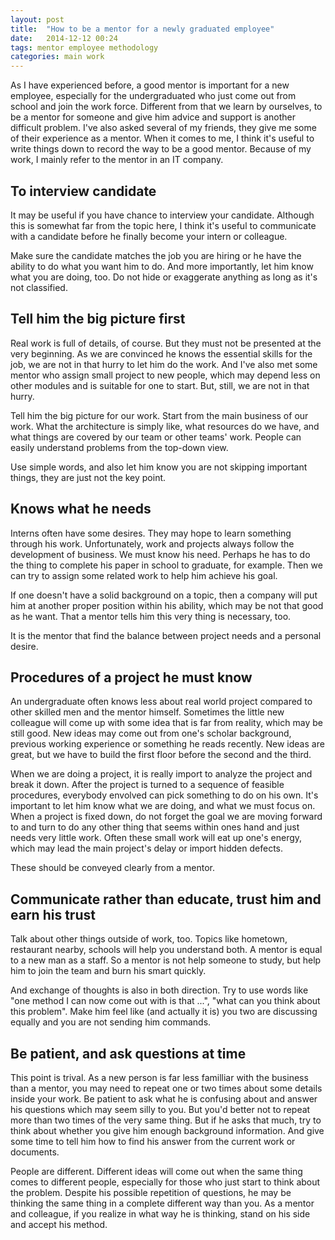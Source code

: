 ```yaml
---
layout: post
title:  "How to be a mentor for a newly graduated employee"
date:   2014-12-12 00:24
tags: mentor employee methodology
categories: main work
---
```


As I have experienced before, a good mentor is important for a new employee, especially for the undergraduated who just come out from school and join the work force. Different from that we learn by ourselves, to be a mentor for someone and give him advice and support is another difficult problem. I've also asked several of my friends, they give me some of their experience as a mentor. When it comes to me, I think it's useful to write things down to record the way to be a good mentor. Because of my work, I mainly refer to the mentor in an IT company.

To interview candidate
----

It may be useful if you have chance to interview your candidate. Although this is somewhat far from the topic here, I think it's useful to communicate with a candidate before he finally become your intern or colleague.

Make sure the candidate matches the job you are hiring or he have the ability to do what you want him to do. And more importantly, let him know what you are doing, too. Do not hide or exaggerate anything as long as it's not classified.

Tell him the big picture first
----

Real work is full of details, of course. But they must not be presented at the very beginning. As we are convinced he knows the essential skills for the job, we are not in that hurry to let him do the work. And I've also met some mentor who assign small project to new people, which may depend less on other modules and is suitable for one to start. But, still, we are not in that hurry.

Tell him the big picture for our work. Start from the main business of our work. What the architecture is simply like, what resources do we have, and what things are covered by our team or other teams' work. People can easily understand problems from the top-down view.

Use simple words, and also let him know you are not skipping important things, they are just not the key point. 

Knows what he needs
----

Interns often have some desires. They may hope to learn something through his work. Unfortunately, work and projects always follow the development of business. We must know his need. Perhaps he has to do the thing to complete his paper in school to graduate, for example. Then we can try to assign some related work to help him achieve his goal.

If one doesn't have a solid background on a topic, then a company will put him at another proper position within his ability, which may be not that good as he want. That a mentor tells him this very thing is necessary, too.

It is the mentor that find the balance between project needs and a personal desire.

Procedures of a project he must know
----

An undergraduate often knows less about real world project compared to other skilled men and the mentor himself. Sometimes the little new colleague will come up with some idea that is far from reality, which may be still good. New ideas may come out from one's scholar background, previous working experience or something he reads recently. New ideas are great, but we have to build the first floor before the second and the third.

When we are doing a project, it is really import to analyze the project and break it down. After the project is turned to a sequence of feasible procedures, everybody envolved can pick something to do on his own. It's important to let him know what we are doing, and what we must focus on. When a project is fixed down, do not forget the goal we are moving forward to and turn to do any other thing that seems within ones hand and just needs very little work. Often these small work will eat up one's energy, which may lead the main project's delay or import hidden defects.

These should be conveyed clearly from a mentor.

Communicate rather than educate, trust him and earn his trust
----

Talk about other things outside of work, too. Topics like hometown, restaurant nearby, schools will help you understand both. A mentor is equal to a new man as a staff. So a mentor is not help someone to study, but help him to join the team and burn his smart quickly.

And exchange of thoughts is also in both direction. Try to use words like "one method I can now come out with is that ...", "what can you think about this problem". Make him feel like (and actually it is) you two are discussing equally and you are not sending him commands.

Be patient, and ask questions at time
----

This point is trival. As a new person is far less familliar with the business than a mentor, you may need to repeat one or two times about some details inside your work. Be patient to ask what he is confusing about and answer his questions which may seem silly to you. But you'd better not to repeat more than two times of the very same thing. But if he asks that much, try to think about whether you give him enough background information. And give some time to tell him how to find his answer from the current work or documents.

People are different. Different ideas will come out when the same thing comes to different people, especially for those who just start to think about the problem. Despite his possible repetition of questions, he may be thinking the same thing in a complete different way than you. As a mentor and colleague, if you realize in what way he is thinking, stand on his side and accept his method.


